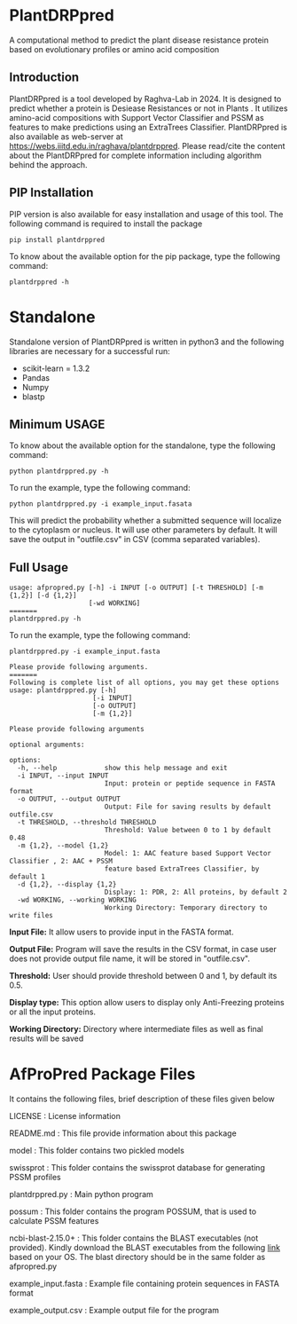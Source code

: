 # **PlantDRPpred**
A computational method to predict the plant disease resistance protein based on evolutionary profiles or amino acid composition 
## Introduction
PlantDRPpred is a tool developed by Raghva-Lab in 2024. It is designed to predict whether a protein is Desiease Resistances or not in Plants . It utilizes amino-acid compositions  with Support Vector Classifier and PSSM as features to make predictions using an ExtraTrees Classifier. PlantDRPpred is also available as web-server at https://webs.iiitd.edu.in/raghava/plantdrppred. Please read/cite the content about the PlantDRPpred for complete information including algorithm behind the approach.

## PIP Installation
PIP version is also available for easy installation and usage of this tool. The following command is required to install the package 
```
pip install plantdrppred
```
To know about the available option for the pip package, type the following command:
```
plantdrppred -h
```
# Standalone

Standalone version of PlantDRPpred is written in python3 and the following libraries are necessary for a successful run:

- scikit-learn = 1.3.2
- Pandas
- Numpy
- blastp


## Minimum USAGE
To know about the available option for the standalone, type the following command:
```
python plantdrppred.py -h
```
To run the example, type the following command:
```
python plantdrppred.py -i example_input.fasata
```
This will predict the probability whether a submitted sequence will localize to the cytoplasm or nucleus. It will use other parameters by default. It will save the output in "outfile.csv" in CSV (comma separated variables).

## Full Usage
```
usage: afpropred.py [-h] -i INPUT [-o OUTPUT] [-t THRESHOLD] [-m {1,2}] [-d {1,2}]
                    [-wd WORKING]
=======
plantdrppred.py -h
```
To run the example, type the following command:
```
plantdrppred.py -i example_input.fasta

```
```
Please provide following arguments.
=======
Following is complete list of all options, you may get these options
usage: plantdrppred.py [-h] 
                     [-i INPUT]
                     [-o OUTPUT]
                     [-m {1,2}] 
```
```
Please provide following arguments

optional arguments:

options:
  -h, --help            show this help message and exit
  -i INPUT, --input INPUT
                        Input: protein or peptide sequence in FASTA format
  -o OUTPUT, --output OUTPUT
                        Output: File for saving results by default outfile.csv
  -t THRESHOLD, --threshold THRESHOLD
                        Threshold: Value between 0 to 1 by default 0.48
  -m {1,2}, --model {1,2}
                        Model: 1: AAC feature based Support Vector Classifier , 2: AAC + PSSM
                        feature based ExtraTrees Classifier, by default 1
  -d {1,2}, --display {1,2}
                        Display: 1: PDR, 2: All proteins, by default 2
  -wd WORKING, --working WORKING
                        Working Directory: Temporary directory to write files
```

**Input File:** It allow users to provide input in the FASTA format.

**Output File:** Program will save the results in the CSV format, in case user does not provide output file name, it will be stored in "outfile.csv".

**Threshold:** User should provide threshold between 0 and 1, by default its 0.5.

**Display type:** This option allow users to display only Anti-Freezing proteins or all the input proteins.

**Working Directory:** Directory where intermediate files as well as final results will be saved

AfProPred Package Files
=======================
It contains the following files, brief description of these files given below


LICENSE				      : License information

README.md			      : This file provide information about this package

model               : This folder contains two pickled models

swissprot           : This folder contains the swissprot database for generating PSSM profiles

plantdrppred.py     : Main python program

possum              : This folder contains the program POSSUM, that is used to calculate PSSM features

ncbi-blast-2.15.0+  : This folder contains the BLAST executables (not provided). Kindly download the BLAST executables from the following [link](https://ftp.ncbi.nlm.nih.gov/blast/executables/blast+/2.15.0/) based on your OS. The blast directory should be in the same folder as afpropred.py

example_input.fasta : Example file containing protein sequences in FASTA format

example_output.csv	: Example output file for the program
